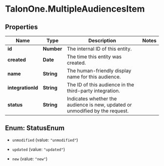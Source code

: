 # TalonOne.MultipleAudiencesItem

## Properties

Name | Type | Description | Notes
------------ | ------------- | ------------- | -------------
**id** | **Number** | The internal ID of this entity. | 
**created** | **Date** | The time this entity was created. | 
**name** | **String** | The human-friendly display name for this audience. | 
**integrationId** | **String** | The ID of this audience in the third-party integration. | 
**status** | **String** | Indicates whether the audience is new, updated or unmodified by the request.  | 



## Enum: StatusEnum


* `unmodified` (value: `"unmodified"`)

* `updated` (value: `"updated"`)

* `new` (value: `"new"`)




